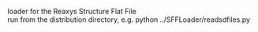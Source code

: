 loader for the Reaxys Structure Flat File <br>
run from the distribution directory, e.g.  python ../SFFLoader/readsdfiles.py
